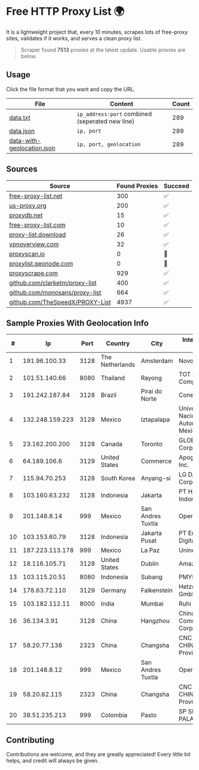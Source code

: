 
# Free HTTP Proxy List 🌍

It is a lightweight project that, every 10 minutes, scrapes lots of free-proxy sites, validates if it works, and serves a clean proxy list.


> Scraper found **7513** proxies at the latest update. Usable proxies are below.

## Usage

Click the file format that you want and copy the URL.


|File|Content|Count|
|----|-------|-----|
|[data.txt](https://raw.githubusercontent.com/themiralay/Proxy-List-World/master/data.txt)|`ip_address:port` combined (seperated new line)|289|
|[data.json](https://raw.githubusercontent.com/themiralay/Proxy-List-World/master/data.json)|`ip, port`|289|
|[data-with-geolocation.json](https://raw.githubusercontent.com/themiralay/Proxy-List-World/master/data-with-geolocation.json)|`ip, port, geolocation`|289|

## Sources

|Source|Found Proxies|Succeed|
|------|-------------|-------|
|[free-proxy-list.net](https://free-proxy-list.net)|300|✅|
|[us-proxy.org](https://www.us-proxy.org)|200|✅|
|[proxydb.net](http://proxydb.net)|15|✅|
|[free-proxy-list.com](https://free-proxy-list.com/?page=&port=&type%5B%5D=http&type%5B%5D=https&up_time=0&search=Search)|10|✅|
|[proxy-list.download](https://www.proxy-list.download/HTTP)|26|✅|
|[vpnoverview.com](https://vpnoverview.com/privacy/anonymous-browsing/free-proxy-servers)|32|✅|
|[proxyscan.io](https://www.proxyscan.io)|0|🚫|
|[proxylist.geonode.com](https://proxylist.geonode.com/api/proxy-list?limit=300&page=1&sort_by=lastChecked&sort_type=desc&protocols=http,https)|0|🚫|
|[proxyscrape.com](https://api.proxyscrape.com/v2/?request=displayproxies&protocol=http&timeout=10000&country=all&ssl=all&anonymity=all)|929|✅|
|[github.com/clarketm/proxy-list](https://raw.githubusercontent.com/clarketm/proxy-list/master/proxy-list-raw.txt)|400|✅|
|[github.com/monosans/proxy-list](https://raw.githubusercontent.com/monosans/proxy-list/main/proxies/http.txt)|664|✅|
|[github.com/TheSpeedX/PROXY-List](https://raw.githubusercontent.com/TheSpeedX/PROXY-List/master/http.txt)|4937|✅|


## Sample Proxies With Geolocation Info

|#|Ip|Port|Country|City|Internet Service Provider|
|-|--|----|-------|----|-------------------------|
|1|191.96.100.33|3128|The Netherlands|Amsterdam|NovoServe B.V.|
|2|101.51.140.66|8080|Thailand|Rayong|TOT Public Company Limited|
|3|191.242.187.84|3128|Brazil|Pirai do Norte|Conect Telecom|
|4|132.248.159.223|3128|Mexico|Iztapalapa|Universidad Nacional Autonoma de Mexico|
|5|23.162.200.200|3128|Canada|Toronto|GLOBALTELEHOST Corp.|
|6|64.189.106.6|3129|United States|Commerce|Apogee Telecom Inc.|
|7|115.94.70.253|3128|South Korea|Anyang-si|LG DACOM Corporation|
|8|103.160.63.232|3128|Indonesia|Jakarta|PT Herza Digital Indonesia|
|9|201.148.8.14|999|Mexico|San Andres Tuxtla|Operbes|
|10|103.153.60.79|3128|Indonesia|Jakarta Pusat|PT Era Awan Digital|
|11|187.223.113.178|999|Mexico|La Paz|Uninet S.A. de C.V.|
|12|18.116.105.71|3128|United States|Dublin|Amazon.com, Inc.|
|13|103.115.20.51|8080|Indonesia|Subang|PMYNET|
|14|178.63.72.110|3129|Germany|Falkenstein|Hetzner Online GmbH|
|15|103.182.112.11|8000|India|Mumbai|Ruhi Infotech|
|16|36.134.3.91|3128|China|Hangzhou|China Mobile Communications Corporation|
|17|58.20.77.138|2323|China|Changsha|CNC Group CHINA169 Hunan Province Network|
|18|201.148.8.12|999|Mexico|San Andres Tuxtla|Operbes|
|19|58.20.82.115|2323|China|Changsha|CNC Group CHINA169 Hunan Province Network|
|20|38.51.235.213|999|Colombia|Pasto|SP SISTEMAS PALACIOS LTDA|



## Contributing

Contributions are welcome, and they are greatly appreciated! Every
little bit helps, and credit will always be given.

